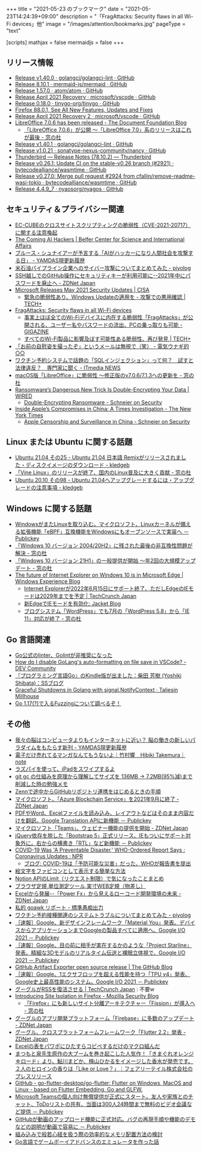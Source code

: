 +++
title = "2021-05-23 のブックマーク"
date =  "2021-05-23T14:24:39+09:00"
description = "「FragAttacks: Security flaws in all Wi-Fi devices」他"
image = "/images/attention/bookmarks.jpg"
pageType = "text"

[scripts]
  mathjax = false
  mermaidjs = false
+++

## リリース情報

- [Release v1.40.0 · golangci/golangci-lint · GitHub](https://github.com/golangci/golangci-lint/releases/tag/v1.40.0)
- [Release 8.10.1 · mermaid-js/mermaid · GitHub](https://github.com/mermaid-js/mermaid/releases/tag/8.10.1)
- [Release 1.57.0 · atom/atom · GitHub](https://github.com/atom/atom/releases/tag/v1.57.0)
- [Release April 2021 Recovery · microsoft/vscode · GitHub](https://github.com/microsoft/vscode/releases/tag/1.56.1)
- [Release 0.18.0 · tinygo-org/tinygo · GitHub](https://github.com/tinygo-org/tinygo/releases/tag/v0.18.0)
- [Firefox  88.0.1, See All New Features, Updates and Fixes](https://www.mozilla.org/en-US/firefox/88.0.1/releasenotes/)
- [Release April 2021 Recovery 2 · microsoft/vscode · GitHub](https://github.com/microsoft/vscode/releases/tag/1.56.2)
- [LibreOffice 7.0.6 has been released - The Document Foundation Blog](https://blog.documentfoundation.org/blog/2021/05/13/libreoffice-706/)
  - [「LibreOffice 7.0.6」が公開 ～「LibreOffice 7.0」系のリリースはこれが最後 - 窓の杜](https://forest.watch.impress.co.jp/docs/news/1324426.html)
- [Release v1.40.1 · golangci/golangci-lint · GitHub](https://github.com/golangci/golangci-lint/releases/tag/v1.40.1)
- [Release v1.0.21 · sonatype-nexus-community/nancy · GitHub](https://github.com/sonatype-nexus-community/nancy/releases/tag/v1.0.21)
- [Thunderbird — Release Notes (78.10.2) — Thunderbird](https://www.thunderbird.net/en-US/thunderbird/78.10.2/releasenotes/)
- [Release v0.26.1: Update CI on the stable-v0.26 branch (#2921) · bytecodealliance/wasmtime · GitHub](https://github.com/bytecodealliance/wasmtime/releases/tag/v0.26.1)
- [Release v0.27.0: Merge pull request #2924 from cfallin/remove-readme-wasi-tokio · bytecodealliance/wasmtime · GitHub](https://github.com/bytecodealliance/wasmtime/releases/tag/v0.27.0)
- [Release 4.4.9_7 · nyaosorg/nyagos · GitHub](https://github.com/nyaosorg/nyagos/releases/tag/4.4.9_7)

## セキュリティ＆プライバシー関連

- [EC-CUBEのクロスサイトスクリプティングの脆弱性（CVE-2021-20717）に関する注意喚起](https://www.jpcert.or.jp/at/2021/at210022.html)
- [The Coming AI Hackers | Belfer Center for Science and International Affairs](https://www.belfercenter.org/publication/coming-ai-hackers)
- [ブルース・シュナイアーが予言する「AIがハッカーになり人間社会を攻撃する日」 - YAMDAS現更新履歴](https://yamdas.hatenablog.com/entry/20210511/coming-ai-hackers)
- [米石油パイプライン企業へのサイバー攻撃についてまとめてみた - piyolog](https://piyolog.hatenadiary.jp/entry/2021/05/12/051650)
- [SSH越しでのGitHub操作にセキュリティキーが利用可能に--2021年中にパスワードを廃止へ - ZDNet Japan](https://japan.zdnet.com/article/35170587/)
- [Microsoft Releases May 2021 Security Updates | CISA](https://us-cert.cisa.gov/ncas/current-activity/2021/05/11/microsoft-releases-may-2021-security-updates)
  - [緊急の脆弱性あり、Windows Updateの適用を - 攻撃での悪用確認 | TECH+](https://news.mynavi.jp/article/20210513-1887772/)
- [FragAttacks: Security flaws in all Wi-Fi devices](https://www.fragattacks.com/)
  - [事実上ほぼ全てのWi-Fiデバイスに内在する脆弱性「FragAttacks」が公開される、ユーザー名やパスワードの流出、PCの乗っ取りも可能 - GIGAZINE](https://gigazine.net/news/20210512-fragattacks-security-flaws-all-wi-fi-devices/)
  - [すべてのWi-Fi製品に影響及ぼす可能性ある脆弱性、再び発見 | TECH+](https://news.mynavi.jp/article/20210513-1887755/)
- [「お前の自慰姿を撮ったぞ」というメールは無視で（笑） - 電気ウナギ的○○](https://blog.netandfield.com/shar/2021/05/post-3996.html)
- [ワクチン予約システムで話題の「SQLインジェクション」って何？　試すと法律違反？　専門家に聞く - ITmedia NEWS](https://www.itmedia.co.jp/news/articles/2105/19/news154.html)
- [macOS版「LibreOffice」に脆弱性 ～修正版のv7.0.6/7.1.3への更新を - 窓の杜](https://forest.watch.impress.co.jp/docs/news/1325501.html)
- [Ransomware’s Dangerous New Trick Is Double-Encrypting Your Data | WIRED](https://www.wired.com/story/ransomware-double-encryption/)
  - [Double-Encrypting Ransomware - Schneier on Security](https://www.schneier.com/blog/archives/2021/05/double-encrypting-ransomware.html)
- [Inside Apple’s Compromises in China: A Times Investigation - The New York Times](https://www.nytimes.com/2021/05/17/technology/apple-china-censorship-data.html)
  - [Apple Censorship and Surveillance in China - Schneier on Security](https://www.schneier.com/blog/archives/2021/05/apple-censorship-and-surveillance-in-china.html)

## Linux または Ubuntu に関する話題

- [Ubuntu 21.04 その25 - Ubuntu 21.04 日本語 Remixがリリースされました・ディスクイメージのダウンロード - kledgeb](https://kledgeb.blogspot.com/2021/05/ubuntu-2104-25-ubuntu-2104-remix.html)
- [「Vine Linux」のリリースが終了、国内のLinux普及に大きく貢献 - 窓の杜](https://forest.watch.impress.co.jp/docs/news/1322739.html)
- [Ubuntu 20.10 その98 - Ubuntu 21.04へアップグレードするには・アップグレードの注意事項 - kledgeb](https://kledgeb.blogspot.com/2021/05/ubuntu-2010-98-ubuntu-2104.html)

## Windows に関する話題

- [WindowsがまたLinuxを取り込む。マイクロソフト、Linuxカーネルが備える拡張機能「eBPF」互換機能をWindowsにもオープンソースで実装へ － Publickey](https://www.publickey1.jp/blog/21/windowslinuxlinuxebpfwindows.html)
- [「Windows 10 バージョン 2004/20H2」に残された最後の非互換性問題が解決 - 窓の杜](https://forest.watch.impress.co.jp/docs/news/1323215.html)
- [「Windows 10 バージョン 21H1」の一般提供が開始 ～年2回の大規模アップデート - 窓の杜](https://forest.watch.impress.co.jp/docs/news/1325427.html)
- [The future of Internet Explorer on Windows 10 is in Microsoft Edge | Windows Experience Blog](https://blogs.windows.com/windowsexperience/2021/05/19/the-future-of-internet-explorer-on-windows-10-is-in-microsoft-edge/)
  - [Internet Explorerが2022年6月15日にサポート終了、ただしEdgeのIEモードは2029年までを予定  |  TechCrunch Japan](https://jp.techcrunch.com/2021/05/20/microsoft-internet-end-explorer-support/)
  - [新EdgeでIEモードを有効化: Jacket Blog](https://jacketblog.seesaa.net/article/478248339.html)
  - [ブログシステム「WordPress」でも7月の「WordPress 5.8」から「IE 11」対応が終了 - 窓の杜](https://forest.watch.impress.co.jp/docs/news/1325705.html)

## Go 言語関連

- [Go公式のlinter、Golintが非推奨になった](https://zenn.dev/sanpo_shiho/articles/09d1da9af91998)
- [How do I disable GoLang's auto-formatting on file save in VSCode? - DEV Community](https://dev.to/baenencalin/how-do-i-disable-the-golang-s-auto-formatting-on-file-save-in-vscode-1nh)
- [『プログラミング言語Go』のKindle版が出ました：柴田 芳樹 (Yoshiki Shibata)：SSブログ](https://yshibata.blog.ss-blog.jp/2021-05-21)
- [Graceful Shutdowns in Golang with signal.NotifyContext · Taliesin Millhouse](https://millhouse.dev/posts/graceful-shutdowns-in-golang-with-signal-notify-context)
- [Go 1.17(?)で入るFuzzingについて調べるぞ！](https://zenn.dev/tenntenn/scraps/34a31252cce4ef)

## その他

- [我々の脳はコンピュータよりもインターネットに近い？ 脳の働きの新しいパラダイムをもたらす新刊 - YAMDAS現更新履歴](https://yamdas.hatenablog.com/entry/20210511/an-internet-in-your-head)
- [電子だけ売れてるマンガなんてもうないよ｜竹村響　Hibiki  Takemura｜note](https://note.com/thibiki/n/n7c689870ca9b)
- [ラズパイを使って、iPadをスワイプするよ](https://zenn.dev/kotaproj/articles/945aa998ec073fb3a387)
- [git gc の仕組みを原理から理解してサイズを 136MB → 7.2MB(95%減)まで削減した時の勉強メモ](https://zenn.dev/ulwlu/articles/cc2443d32e2444)
- [Zennで途中からGitHubリポジトリ連携をはじめるときの手順](https://zenn.dev/zenn/articles/setup-zenn-github-with-export)
- [マイクロソフト、「Azure Blockchain Service」を2021年9月に終了 - ZDNet Japan](https://japan.zdnet.com/article/35170664/)
- [PDFやWord、Excelファイルを読み込み、レイアウトなどはそのまま内容だけを翻訳。Google Translation APIに新機能 － Publickey](https://www.publickey1.jp/blog/21/pdfwordexcelgoogle_translation_api.html)
- [マイクロソフト「Teams」、ウェビナー機能の提供を開始 - ZDNet Japan](https://japan.zdnet.com/article/35170677/)
- [jQuery依存を脱した「Bootstrap 5」正式リリース、IEもついにサポート対象外に。右からの横書き「RTL」など新機能 － Publickey](https://www.publickey1.jp/blog/21/jquerybootstrap_5iertl.html)
- [COVID-19 Was 'A Preventable Disaster,' WHO-Ordered Report Says : Coronavirus Updates : NPR](https://www.npr.org/sections/coronavirus-live-updates/2021/05/12/996284927/covid-19-was-a-preventable-disaster-who-ordered-report-states)
  - [ブログ: COVID-19は「予防可能な災害」だった、WHOが報告書を提出](https://okuranagaimo.blogspot.com/2021/05/covid-19who.html)
- [絵文字をファビコンとして表示する簡単な方法](https://zenn.dev/catnose99/articles/3d2f439e8ed161)
- [Notion APIのLimit（リクエスト制限）で気になったことまとめ](https://zenn.dev/catnose99/articles/ab3afcb4338cbe)
- [ブラウザ定規,単位測定ツール,実寸WEB定規（物差し）](https://www.ginifab.com/feeds/cm_to_inch/actual_size_ruler.ja.html)
- [Excelから発展--「Power Fx」から見えるローコード開発環境の未来 - ZDNet Japan](https://japan.zdnet.com/article/35170763/)
- [私的 goawk リポート - 標準愚痴出力](https://zetamatta.hatenablog.com/entry/2021/05/18/194901)
- [ワクチン予約接種関連のシステムトラブルについてまとめてみた - piyolog](https://piyolog.hatenadiary.jp/entry/2021/05/19/055949)
- [［速報］Google、新デザインフレームワーク「Material You」発表。デバイスからアプリケーションまでGoogleの製品すべてに適用へ。Google I/O 2021 － Publickey](https://www.publickey1.jp/blog/21/googlematerial_yougooglegoogle_io_2021.html)
- [［速報］Google、目の前に相手が実在するかのような「Project Starline」発表。精細な3Dモデルのリアルタイム伝送と裸眼立体視で、Google I/O 2021 － Publickey](https://www.publickey1.jp/blog/21/googleproject_starline3dgoogle_io_2021.html)
- [GitHub Artifact Exporter open source release | The GitHub Blog](https://github.blog/2021-05-18-github-artifact-exporter-open-source-release/)
- [［速報］Google、1エクサフロップを超える性能を持つ「TPU v4」発表、Google史上最高性能のシステム。Google I/O 2021 － Publickey](https://www.publickey1.jp/blog/21/google1tpu_v4google.html)
- [グーグルがRSSを復活させる  |  TechCrunch Japan](https://techcrunch.com/2021/05/19/undead-again-google-brings-back-rss/) : 不要w
- [Introducing Site Isolation in Firefox - Mozilla Security Blog](https://blog.mozilla.org/security/2021/05/18/introducing-site-isolation-in-firefox/)
  - [「Firefox」にも新しいサイト分離アーキテクチャー「Fission」が導入へ - 窓の杜](https://forest.watch.impress.co.jp/docs/news/1325423.html)
- [グーグルのアプリ開発プラットフォーム「Firebase」に多数のアップデート - ZDNet Japan](https://japan.zdnet.com/article/35171043/)
- [グーグル、クロスプラットフォームフレームワーク「Flutter 2.2」発表 - ZDNet Japan](https://japan.zdnet.com/article/35171016/)
- [Excelの表をパワポにひたすらコピペするだけのマクロ組んだ](https://zenn.dev/canonno/articles/db86a09f11432e)
- [まつもと泉先生原作の大ブームを巻き起こした人気作！「きまぐれオレンジ☆ロード」より、鮎川まどか、檜山ひかるをイメージした香水が発売です。２人のヒロインの香りは「Like or Love？」｜フェアリーテイル株式会社のプレスリリース](https://prtimes.jp/main/html/rd/p/000000101.000045988.html)
- [GitHub - go-flutter-desktop/go-flutter: Flutter on Windows, MacOS and Linux - based on Flutter Embedding, Go and GLFW.](https://github.com/go-flutter-desktop/go-flutter)
- [Microsoft Teamsの個人向け無償提供が正式にスタート。友人や家族とのチャット、ToDoリストの共有、当面は300人24時間まで無料のビデオ会議など提供 － Publickey](https://www.publickey1.jp/blog/21/microsoft_teamstodo30024.html)
- [GitHubが動画のアップロード機能に正式対応。バグの再現手順や機能のデモなどの説明が動画で容易に － Publickey](https://www.publickey1.jp/blog/21/github_7.html)
- [組み込みで般若心経を扱う際の効率的なメモリ配置方法の検討](https://zenn.dev/ukkz/articles/02c243a6ba7795)
- [Go言語でゲームボーイアドバンスのエミュレータを作った話](https://zenn.dev/akatsuki/articles/eac0703845aff2)
